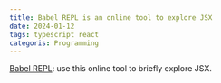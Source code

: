 ```yaml
---
title: Babel REPL is an online tool to explore JSX
date: 2024-01-12
tags: typescript react
categoris: Programming
---
```


[Babel REPL](https://babeljs.io/repl):  use this online tool to briefly explore JSX.